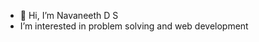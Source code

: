 - 👋 Hi, I’m Navaneeth D S
-  I’m interested in problem solving and web development



<!---
Kristpher/Kristpher is a ✨ special ✨ repository because its `README.md` (this file) appears on your GitHub profile.
You can click the Preview link to take a look at your changes.
--->

